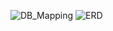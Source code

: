 ![DB_Mapping](https://github.com/user-attachments/assets/2a3d68f7-edac-4a4a-a3a2-9cc56730f283)
![ERD](https://github.com/user-attachments/assets/d781f97c-62a0-48cb-9403-dbc04429adcf)
